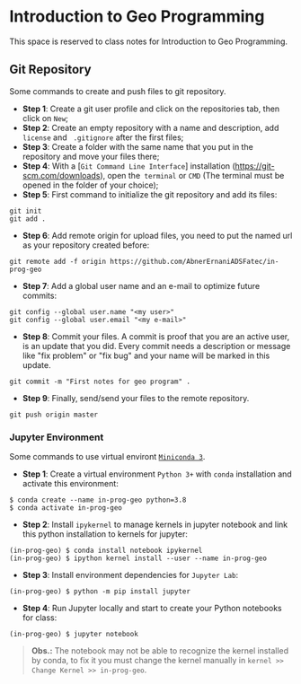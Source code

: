 # Introduction to Geo Programming

This space is reserved to class notes for Introduction to Geo Programming.

## Git Repository

Some commands to create and push files to git repository.

 - **Step 1**: Create a git user profile and click on the repositories tab, then click on `New`;
 - **Step 2**: Create an empty repository with a name and description, add `license` and ` .gitignore` after the first files;
 - **Step 3**: Create a folder with the same name that you put in the repository and move your files there;
 - **Step 4**: With a [`Git Command Line Interface`] installation (https://git-scm.com/downloads), open the` terminal` or `CMD` (The terminal must be opened in the folder of your choice);
 - **Step 5**: First command to initialize the git repository and add its files:
~~~shell
git init
git add .
~~~
 - **Step 6**: Add remote origin for upload files, you need to put the named url as your repository created before:
~~~shell
git remote add -f origin https://github.com/AbnerErnaniADSFatec/in-prog-geo
~~~
 - **Step 7**: Add a global user name and an e-mail to optimize future commits:
~~~shell
git config --global user.name "<my user>"
git config --global user.email "<my e-mail>"
~~~
 - **Step 8**: Commit your files. A commit is proof that you are an active user, is an update that you did. Every commit needs a description or message like "fix problem" or "fix bug" and your name will be marked in this update.
~~~shell
git commit -m "First notes for geo program" .
~~~
 - **Step 9**: Finally, send/send your files to the remote repository.
~~~shell
git push origin master
~~~

### Jupyter Environment

Some commands to use virtual environt [`Miniconda 3`](https://docs.conda.io/en/latest/miniconda.html).

 - **Step 1**: Create a virtual environment `Python 3+` with `conda` installation and activate this environment:
~~~shel
$ conda create --name in-prog-geo python=3.8
$ conda activate in-prog-geo
~~~
 - **Step 2**: Install `ipykernel` to manage kernels in jupyter notebook and link this python installation to kernels for jupyter:
~~~shell
(in-prog-geo) $ conda install notebook ipykernel
(in-prog-geo) $ ipython kernel install --user --name in-prog-geo
~~~
 - **Step 3**: Install environment dependencies for `Jupyter Lab`:
~~~shell
(in-prog-geo) $ python -m pip install jupyter
~~~
 - **Step 4**: Run Jupyter locally and start to create your Python notebooks for class:
~~~shell
(in-prog-geo) $ jupyter notebook
~~~

> **Obs.:** The notebook may not be able to recognize the kernel installed by conda, to fix it you must change the kernel manually in `kernel >> Change Kernel >> in-prog-geo`.
